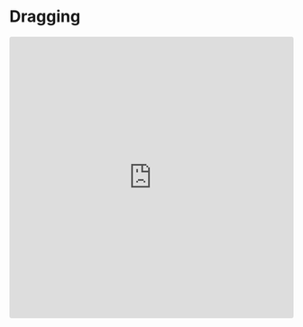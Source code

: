 # Dragging
<iframe src="https://codesandbox.io/embed/d3-react-dragging-ddmklm?fontsize=14&hidenavigation=1&module=%2Fsrc%2FCircles.js&theme=dark"
     style="width:100%; height:500px; border:0; border-radius: 4px; overflow:hidden;"
     title="d3-react-dragging"
     allow="accelerometer; ambient-light-sensor; camera; encrypted-media; geolocation; gyroscope; hid; microphone; midi; payment; usb; vr; xr-spatial-tracking"
     sandbox="allow-forms allow-modals allow-popups allow-presentation allow-same-origin allow-scripts"
   ></iframe>
   
